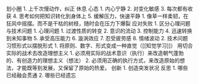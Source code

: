 划小圈
	1. 上千次慢动作，纠正
休息
心态
	1. 内心宁静
	2. 对变化敏感
	3. 每次都有收获
	4. 思考如何把知识转化到身体上
	5. 缓解压力，快速平静
		1. 像草一样柔韧，在狂风中摇摆。而不是干枯的树枝，随时会在压力下爆裂
应对失败
	1. 区分心理问题与技术问题
		1. 心理问题
			1. 过渡性质的转变
			2. 意识的流动
			3. 控制能力
			4. 迅速转换到未知事物
			5. 承受高压能力
			6. 漩涡效应
			7. 忍受疲劳感
			8. 情绪波动
		2. 技术问题
习惯形式以摆脱形式
	1. 将原则、数字、形式变成一种直觉（[[知觉学习]]）
用切合实际的战术去改造理想主义
	1. 必须用实际的战术意识（执行）来改造朝气蓬勃的、有创造力的理想主义（想法）
	2. 必须用正确的执行方式，来改造原始的想法，才能既等到发展，又保留了原始的热爱。
创新
	1. 创造突发状况
反思
	1. 哪些已经融会贯通
	2. 哪些已经遗忘